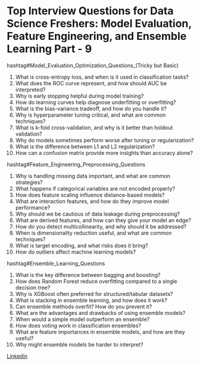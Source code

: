 # Top Interview Questions for Data Science Freshers: Model Evaluation, Feature Engineering, and Ensemble Learning Part - 9

hashtag#Model_Evaluation_Optimization_Questions_(Tricky but Basic) 
1. What is cross-entropy loss, and when is it used in classification tasks? 
2. What does the ROC curve represent, and how should AUC be interpreted? 
3. Why is early stopping helpful during model training? 
4. How do learning curves help diagnose underfitting or overfitting? 
5. What is the bias-variance tradeoff, and how do you handle it? 
6. Why is hyperparameter tuning critical, and what are common techniques? 
7. What is k-fold cross-validation, and why is it better than holdout validation? 
8. Why do models sometimes perform worse after tuning or regularization? 
9. What is the difference between L1 and L2 regularization? 
10. How can a confusion matrix provide more insights than accuracy alone?

hashtag#Feature_Engineering_Preprocessing_Questions 
1. Why is handling missing data important, and what are common strategies? 
2. What happens if categorical variables are not encoded properly? 
3. How does feature scaling influence distance-based models? 
4. What are interaction features, and how do they improve model performance? 
5. Why should we be cautious of data leakage during preprocessing? 
6. What are derived features, and how can they give your model an edge? 
7. How do you detect multicollinearity, and why should it be addressed? 
8. When is dimensionality reduction useful, and what are common techniques? 
9. What is target encoding, and what risks does it bring? 
10. How do outliers affect machine learning models?

hashtag#Ensemble_Learning_Questions 
1. What is the key difference between bagging and boosting? 
2. How does Random Forest reduce overfitting compared to a single decision tree? 
3. Why is XGBoost often preferred for structured/tabular datasets? 
4. What is stacking in ensemble learning, and how does it work? 
5. Can ensemble methods overfit? How do you prevent it? 
6. What are the advantages and drawbacks of using ensemble models? 
7. When would a simple model outperform an ensemble? 
8. How does voting work in classification ensembles? 
9. What are feature importances in ensemble models, and how are they useful? 
10. Why might ensemble models be harder to interpret?

[Linkedin](https://www.linkedin.com/feed/update/urn:li:activity:7318473321723936768/)
